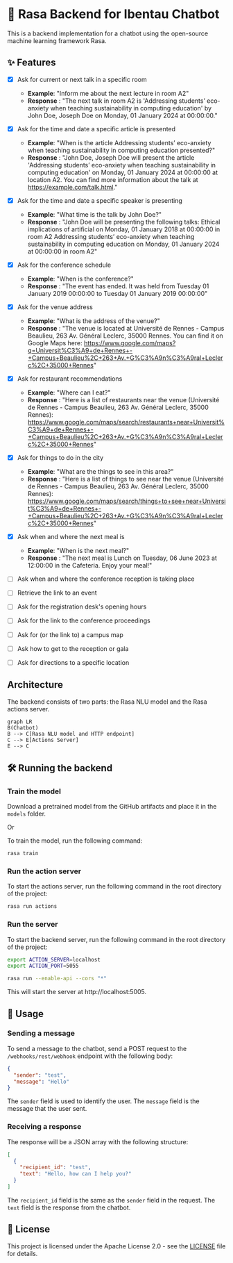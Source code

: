 # 🤖 Rasa Backend for Ibentau Chatbot

This is a backend implementation for a chatbot using the open-source machine learning framework Rasa.

## ✨ Features

- [x] Ask for current or next talk in a specific room
  - **Example**: "Inform me about the next lecture in room A2"
  - **Response** : "The next talk in room A2 is 'Addressing students’ eco-anxiety when teaching sustainability in computing education' by John Doe, Joseph Doe on Monday, 01 January 2024 at 00:00:00."
- [x] Ask for the time and date a specific article is presented
  - **Example**: "When is the article Addressing students’ eco-anxiety when teaching sustainability in computing education presented?"
  - **Response** : "John Doe, Joseph Doe will present the article 'Addressing students’ eco-anxiety when teaching sustainability in computing education' on Monday, 01 January 2024 at 00:00:00 at location A2. You can find more information about the talk at https://example.com/talk.html."
- [x] Ask for the time and date a specific speaker is presenting
  - **Example**: "What time is the talk by John Doe?"
  - **Response** : "John Doe will be presenting the following talks:
    Ethical implications of artificial on Monday, 01 January 2018 at 00:00:00 in room A2
    Addressing students’ eco-anxiety when teaching sustainability in computing education on Monday, 01 January 2024 at 00:00:00 in room A2"
- [x] Ask for the conference schedule
  - **Example**: "When is the conference?"
  - **Response** : "The event has ended. It was held from Tuesday 01 January 2019 00:00:00 to Tuesday 01 January 2019 00:00:00"
- [x] Ask for the venue address
  - **Example**: "What is the address of the venue?"
  - **Response** : "The venue is located at Université de Rennes - Campus Beaulieu, 263 Av. Général Leclerc, 35000 Rennes. You can find it on Google Maps here: https://www.google.com/maps?q=Universit%C3%A9+de+Rennes+-+Campus+Beaulieu%2C+263+Av.+G%C3%A9n%C3%A9ral+Leclerc%2C+35000+Rennes"
- [x] Ask for restaurant recommendations
  - **Example**: "Where can I eat?"
  - **Response** : "Here is a list of restaurants near the venue (Université de Rennes - Campus Beaulieu, 263 Av. Général Leclerc, 35000 Rennes): https://www.google.com/maps/search/restaurants+near+Universit%C3%A9+de+Rennes+-+Campus+Beaulieu%2C+263+Av.+G%C3%A9n%C3%A9ral+Leclerc%2C+35000+Rennes"
- [x] Ask for things to do in the city
  - **Example**: "What are the things to see in this area?"
  - **Response** : "Here is a list of things to see near the venue (Université de Rennes - Campus Beaulieu, 263 Av. Général Leclerc, 35000 Rennes): https://www.google.com/maps/search/things+to+see+near+Universit%C3%A9+de+Rennes+-+Campus+Beaulieu%2C+263+Av.+G%C3%A9n%C3%A9ral+Leclerc%2C+35000+Rennes"
- [x] Ask when and where the next meal is
  - **Example**: "When is the next meal?"
  - **Response** : "The next meal is Lunch on Tuesday, 06 June 2023 at 12:00:00 in the Cafeteria. Enjoy your meal!"

- [ ] Ask when and where the conference reception is taking place
- [ ] Retrieve the link to an event
- [ ] Ask for the registration desk's opening hours
- [ ] Ask for the link to the conference proceedings
- [ ] Ask for (or the link to) a campus map
- [ ] Ask how to get to the reception or gala
- [ ] Ask for directions to a specific location

## Architecture

The backend consists of two parts: the Rasa NLU model and the Rasa actions server.

```mermaid
graph LR
B(Chatbot)
B --> C[Rasa NLU model and HTTP endpoint]
C --> E[Actions Server]
E --> C
```

## 🛠️ Running the backend
### Train the model

Download a pretrained model from the GitHub artifacts and place it in the `models` folder.

Or 

To train the model, run the following command:

```bash
rasa train
```

### Run the action server

To start the actions server, run the following command in the root directory of the project:

```bash
rasa run actions
```

### Run the server

To start the backend server, run the following command in the root directory of the project:

```bash
export ACTION_SERVER=localhost
export ACTION_PORT=5055

rasa run --enable-api --cors "*"
```

This will start the server at http://localhost:5005.

## 👷‍ Usage

### Sending a message

To send a message to the chatbot, send a POST request to the `/webhooks/rest/webhook` endpoint with the following body:

```json
{
  "sender": "test",
  "message": "Hello"
}
```

The `sender` field is used to identify the user. The `message` field is the message that the user sent.

### Receiving a response

The response will be a JSON array with the following structure:

```json
[
  {
    "recipient_id": "test",
    "text": "Hello, how can I help you?"
  }
]
```

The `recipient_id` field is the same as the `sender` field in the request. The `text` field is the response from the chatbot.


## 📑 License

This project is licensed under the Apache License 2.0 - see the [LICENSE](LICENSE) file for details.
